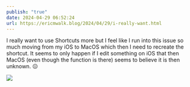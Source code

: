 ```yaml
---
publish: "true"
date: 2024-04-29 06:52:24
url: https://ericmwalk.blog/2024/04/29/i-really-want.html
---
```


I really want to use Shortcuts more but I feel like I run into this issue so much moving from my iOS to MacOS which then I need to recreate the shortcut. It seems to only happen if I edit something on iOS that then MacOS (even though the function is there) seems to believe it is then unknown. 😖

![](https://ericmwalk.blog/uploads/2024/ec01bd4628.png)